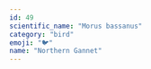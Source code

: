 ```yaml
---
id: 49
scientific_name: "Morus bassanus"
category: "bird"
emoji: "🐦"
name: "Northern Gannet"
---
```

